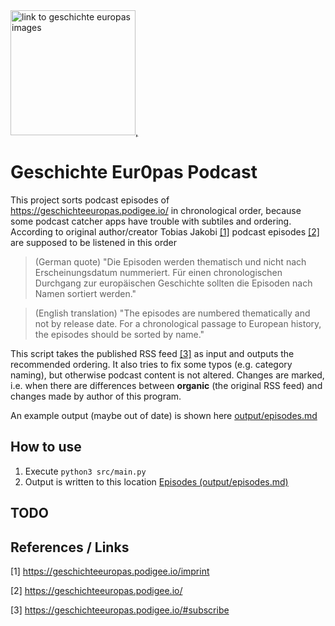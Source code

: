 <!-- automate this nonsense, i.e. use generate Readme.md as well -->
<a href="https://geschichteeuropas.podigee.io/">
  <img src="https://main.podigee-cdn.net/uploads/u10696/804bb26c-c59e-496d-b961-c2531f60dd76.jpg" alt="link to geschichte europas images" width="200">,
</a>

# Geschichte Eur0pas Podcast

This project sorts podcast episodes of https://geschichteeuropas.podigee.io/ in chronological order, because some podcast catcher apps have trouble with subtiles and ordering.
According to original author/creator Tobias Jakobi [[1]](#ref1) podcast episodes [[2]](#ref2) are supposed to be listened in this order

> (German quote) "Die Episoden werden thematisch und nicht nach Erscheinungsdatum nummeriert. Für einen chronologischen Durchgang zur europäischen Geschichte sollten die Episoden nach Namen sortiert werden."

> (English translation) "The episodes are numbered thematically and not by release date. For a chronological passage to European history, the episodes should be sorted by name."

This script takes the published RSS feed [[3]](#ref3) as input and outputs the recommended ordering.
It also tries to fix some typos (e.g. category naming), but otherwise podcast content is not altered.
Changes are marked, i.e. when there are differences between **organic** (the original RSS feed) and changes made by author of this program.

An example output (maybe out of date) is shown here [output/episodes.md](output/episodes.md)


## How to use

1. Execute `python3 src/main.py`
2. Output is written to this location [Episodes (output/episodes.md)](output/episodes.md)

## TODO


## References / Links

<a id="ref1"></a>
[1] https://geschichteeuropas.podigee.io/imprint

<a id="ref2"></a>
[2] https://geschichteeuropas.podigee.io/

<a id="ref3"></a>
[3] https://geschichteeuropas.podigee.io/#subscribe


